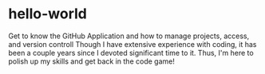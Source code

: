 # hello-world
Get to know the GitHub Application and how to manage projects, access, and version controll
Though I have extensive experience with coding, it has been a couple years since I devoted significant time to it. Thus, I'm here to polish up my skills and get back in the code game!
